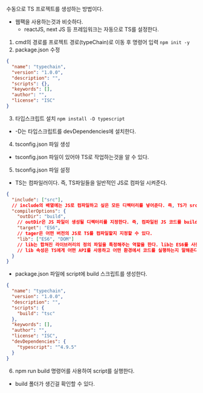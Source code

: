 수동으로 TS 프로젝트를 생성하는 방법이다.

- 웹팩을 사용하는것과 비슷하다.
  - reactJS, next JS 등 프레임워크는 자동으로 TS를 설정한다.

1. cmd의 경로를 프로젝트 경로(typeChain)로 이동 후 명령어 입력
   `npm init -y`
2. package.json 수정

```json
{
  "name": "typechain",
  "version": "1.0.0",
  "description": "",
  "scripts": {},
  "keywords": [],
  "author": "",
  "license": "ISC"
}
```

3. 타입스크립트 설치
   `npm install -D typescript`

- -D는 타입스크립트를 devDependencies에 설치한다.

4. tsconfig.json 파일 생성

- tsconfig.json 파일이 있어야 TS로 작업하는것을 알 수 있다.

5. tsconfig.json 파일 설정

- TS는 컴파일러이다. 즉, TS파일들을 일반적인 JS로 컴파일 시켜준다.

```json
{
  "include": ["src"],
  // include의 배열에는 JS로 컴파일하고 싶은 모든 디렉터리를 넣어준다. 즉, TS가 src의 모든 파일을 확인하는 것을 의미한다.
  "compilerOptions": {
    "outDir": "build",
    // outDir은 JS 파일이 생성될 디렉터리를 지정한다. 즉, 컴파일된 JS 코드를 build라는 폴더에 넣는다고 명시한다.
    "target": "ES6",
    // tager은 어떤 버전의 JS로 TS를 컴파일할지 지정할 수 있다.
    "lib": ["ES6", "DOM"]
    // lib는 합쳐진 라이브러리의 정의 파일을 특정해주는 역할을 한다. lib는 ES6를 사용하며, 브라우저 위에서 실행한다고 특정한다. 즉, TS는 개발자가 사용할 API가 무엇인지 알기 때문에 자동완성 기능을 제공할 수 있다.
    // lib 속성은 TS에게 어떤 API를 사용하고 어떤 환경에서 코드를 실행하는지 말해준다.
  }
}
```

- package.json 파일에 script에 build 스크립트를 생성한다.

```json
{
  "name": "typechain",
  "version": "1.0.0",
  "description": "",
  "scripts": {
    "build": "tsc"
  },
  "keywords": [],
  "author": "",
  "license": "ISC",
  "devDependencies": {
    "typescript": "^4.9.5"
  }
}
```

6. npm run build 명령어를 사용하여 script를 실행한다.

- build 폴더가 생긴걸 확인할 수 있다.
